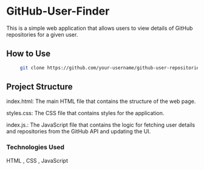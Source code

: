
# GitHub-User-Finder

This is a simple web application that allows users to view details of GitHub repositories for a given user.


## How to Use
```bash
     git clone https://github.com/your-username/github-user-repositories.git

```
    
## Project Structure

index.html: The main HTML file that contains the structure of the web page.

styles.css: The CSS file that contains styles for the application.

index.js.: The JavaScript file that contains the logic for fetching user details and repositories from the GitHub API and updating the UI.

### Technologies Used
HTML , CSS , JavaScript
